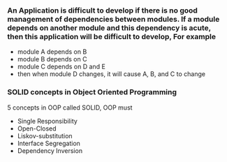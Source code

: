 ### An Application is difficult to develop if there is no good management of dependencies between modules. If a module depends on another module and this dependency is acute, then this application will be difficult to develop, For example

- module A depends on B
- module B depends on C
- module C depends on D and E
- then when module D changes, it will cause A, B, and C to change



### SOLID concepts in Object Oriented Programming

5 concepts in OOP called SOLID, OOP must

- Single Responsibility
- Open-Closed
- Liskov-substitution
- Interface Segregation
- Dependency Inversion
